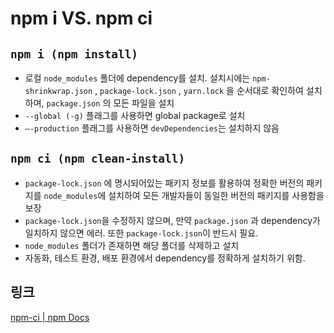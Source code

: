 # npm i VS. npm ci

## `npm i (npm install)`

* 로컬 `node_modules` 폴더에 dependency를 설치. 설치시에는 `npm-shrinkwrap.json` , `package-lock.json` , `yarn.lock` 을 순서대로 확인하여 설치하며, `package.json` 의 모든 파일을 설치
* `--global (-g)` 플래그를 사용하면 global package로 설치
* `—-production` 플래그를 사용하면 `devDependencies`는 설치하지 않음

## `npm ci (npm clean-install)`

* `package-lock.json` 에 명시되어있는 패키지 정보를 활용하여 정확한 버전의 패키지를 `node_modules`에 설치하여 모든 개발자들이 동일한 버전의 패키지를 사용함을 보장
* `package-lock.json`을 수정하지 않으며, 만약 `package.json` 과 dependency가 일치하지 않으면 에러. 또한 `package-lock.json`이 반드시 필요.
* `node_modules` 폴더가 존재하면 해당 폴더를 삭제하고 설치
* 자동화, 테스트 환경, 배포 환경에서 dependency를 정확하게 설치하기 위함.

## 링크

[npm-ci | npm Docs](https://docs.npmjs.com/cli/v9/commands/npm-ci)
